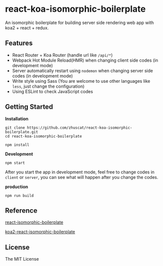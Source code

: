 # react-koa-isomorphic-boilerplate

An isomorphic boilerplate for building server side rendering web app with koa2 + react + redux.

## Features

- React Router + Koa Router (handle url like `/api/*`)
- Webpack Hot Module Reload(HMR) when changing client side codes (in development mode)
- Server automatically restart using `nodemon` when changing server side codes (in development mode)
- Write style using Sass (You are welcome to use other languages like `less`, just change the configuration)
- Using ESLint to check JavaScript codes

## Getting Started

**Installation**

```shell
git clone https://github.com/zhuscat/react-koa-isomorphic-boilerplate.git
cd react-koa-isomorphic-boilerplate

npm install
```

**Development**

```shell
npm start
```

After you start the app in development mode, feel free to change codes in `client` or `server`, you can see what will happen after you change the codes.

**production**

```shell
npm run build
```

## Reference

[react-isomorphic-boilerplate](https://github.com/chikara-chan/react-isomorphic-boilerplate)

[koa2-react-isomorphic-boilerplate](https://github.com/wssgcg1213/koa2-react-isomorphic-boilerplate)

## License

The MIT License